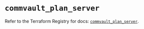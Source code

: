 # `commvault_plan_server`

Refer to the Terraform Registry for docs: [`commvault_plan_server`](https://registry.terraform.io/providers/commvault/commvault/1.2.10/docs/resources/plan_server).
